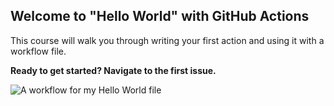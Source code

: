 ## Welcome to "Hello World" with GitHub Actions

This course will walk you through writing your first action and using it with a workflow file. 

**Ready to get started? Navigate to the first issue.**

![A workflow for my Hello World file](https://github.com/Qll2019/hello-github-actions/workflows/A%20workflow%20for%20my%20Hello%20World%20file/badge.svg)
